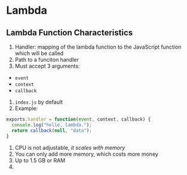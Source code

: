 # Lambda

## Lambda Function Characteristics
1. Handler:  mapping of the lambda function to the JavaScript function which will be called
1. Path to a funciton handler
1. Must accept 3 arguments:
  - ```event```
  - ```context```
  - ```callback```
1. ```index.js``` by default
1. Example:
```javascript
exports.handler = function(event, context, callback) {
  console.log("hello, lambda.");
  return callback(null, "data");
}
```
1. CPU is not adjustable, *it scales with memory*
1. You can only add more memory, which costs more money
1. Up to 1.5 GB or RAM
1. 
